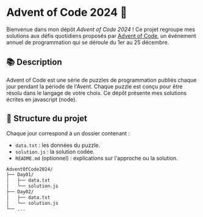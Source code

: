 # Advent of Code 2024 🎄

Bienvenue dans mon dépôt _Advent of Code 2024_ ! Ce projet regroupe mes solutions aux défis quotidiens proposés par [Advent of Code](https://adventofcode.com/2024), un événement annuel de programmation qui se déroule du 1er au 25 décembre.

## 📚 Description

Advent of Code est une série de puzzles de programmation publiés chaque jour pendant la période de l'Avent. Chaque puzzle est conçu pour être résolu dans le langage de votre choix. Ce dépôt présente mes solutions écrites en javascript (node).

## 🚀 Structure du projet

Chaque jour correspond à un dossier contenant :

- `data.txt` : les données du puzzle.
- `solution.js` : la solution codée.
- `README.md` (optionnel) : explications sur l'approche ou la solution.

```bash
AdventOfCode2024/
├── Day01/
│   ├── data.txt
│   └── solution.js
├── Day02/
│   ├── data.txt
│   └── solution.js
└── ...
```
